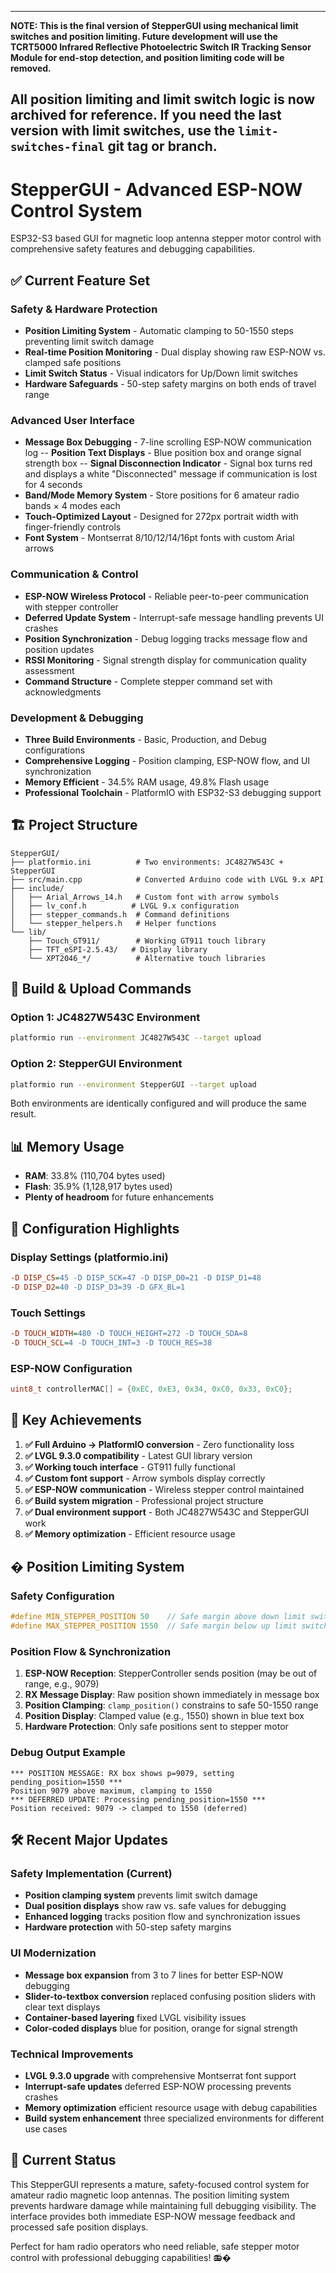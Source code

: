 
---
**NOTE: This is the final version of StepperGUI using mechanical limit switches and position limiting. Future development will use the TCRT5000 Infrared Reflective Photoelectric Switch IR Tracking Sensor Module for end-stop detection, and position limiting code will be removed.**

All position limiting and limit switch logic is now archived for reference. If you need the last version with limit switches, use the `limit-switches-final` git tag or branch.
---
# StepperGUI - Advanced ESP-NOW Control System

ESP32-S3 based GUI for magnetic loop antenna stepper motor control with comprehensive safety features and debugging capabilities.

## ✅ Current Feature Set

### Safety & Hardware Protection  
- **Position Limiting System** - Automatic clamping to 50-1550 steps preventing limit switch damage
- **Real-time Position Monitoring** - Dual display showing raw ESP-NOW vs. clamped safe positions
- **Limit Switch Status** - Visual indicators for Up/Down limit switches
- **Hardware Safeguards** - 50-step safety margins on both ends of travel range

### Advanced User Interface
- **Message Box Debugging** - 7-line scrolling ESP-NOW communication log
-- **Position Text Displays** - Blue position box and orange signal strength box
-- **Signal Disconnection Indicator** - Signal box turns red and displays a white "Disconnected" message if communication is lost for 4 seconds
- **Band/Mode Memory System** - Store positions for 6 amateur radio bands × 4 modes each
- **Touch-Optimized Layout** - Designed for 272px portrait width with finger-friendly controls
- **Font System** - Montserrat 8/10/12/14/16pt fonts with custom Arial arrows

### Communication & Control
- **ESP-NOW Wireless Protocol** - Reliable peer-to-peer communication with stepper controller
- **Deferred Update System** - Interrupt-safe message handling prevents UI crashes
- **Position Synchronization** - Debug logging tracks message flow and position updates
- **RSSI Monitoring** - Signal strength display for communication quality assessment
- **Command Structure** - Complete stepper command set with acknowledgments

### Development & Debugging
- **Three Build Environments** - Basic, Production, and Debug configurations
- **Comprehensive Logging** - Position clamping, ESP-NOW flow, and UI synchronization
- **Memory Efficient** - 34.5% RAM usage, 49.8% Flash usage
- **Professional Toolchain** - PlatformIO with ESP32-S3 debugging support

## 🏗️ Project Structure

```
StepperGUI/
├── platformio.ini          # Two environments: JC4827W543C + StepperGUI
├── src/main.cpp            # Converted Arduino code with LVGL 9.x API
├── include/
│   ├── Arial_Arrows_14.h   # Custom font with arrow symbols
│   ├── lv_conf.h          # LVGL 9.x configuration
│   ├── stepper_commands.h  # Command definitions
│   └── stepper_helpers.h   # Helper functions
└── lib/
    ├── Touch_GT911/        # Working GT911 touch library
    ├── TFT_eSPI-2.5.43/   # Display library
    └── XPT2046_*/          # Alternative touch libraries
```

## 🚀 Build & Upload Commands

### Option 1: JC4827W543C Environment
```bash
platformio run --environment JC4827W543C --target upload
```

### Option 2: StepperGUI Environment  
```bash
platformio run --environment StepperGUI --target upload
```

Both environments are identically configured and will produce the same result.

## 📊 Memory Usage
- **RAM**: 33.8% (110,704 bytes used)
- **Flash**: 35.9% (1,128,917 bytes used)
- **Plenty of headroom** for future enhancements

## 🔧 Configuration Highlights

### Display Settings (platformio.ini)
```ini
-D DISP_CS=45 -D DISP_SCK=47 -D DISP_D0=21 -D DISP_D1=48 
-D DISP_D2=40 -D DISP_D3=39 -D GFX_BL=1
```

### Touch Settings
```ini
-D TOUCH_WIDTH=480 -D TOUCH_HEIGHT=272 -D TOUCH_SDA=8 
-D TOUCH_SCL=4 -D TOUCH_INT=3 -D TOUCH_RES=38
```

### ESP-NOW Configuration
```cpp
uint8_t controllerMAC[] = {0xEC, 0xE3, 0x34, 0xC0, 0x33, 0xC0};
```

## 🎯 Key Achievements

1. **✅ Full Arduino → PlatformIO conversion** - Zero functionality loss
2. **✅ LVGL 9.3.0 compatibility** - Latest GUI library version  
3. **✅ Working touch interface** - GT911 fully functional
4. **✅ Custom font support** - Arrow symbols display correctly
5. **✅ ESP-NOW communication** - Wireless stepper control maintained
6. **✅ Build system migration** - Professional project structure
7. **✅ Dual environment support** - Both JC4827W543C and StepperGUI work
8. **✅ Memory optimization** - Efficient resource usage

## � Position Limiting System

### Safety Configuration
```cpp
#define MIN_STEPPER_POSITION 50    // Safe margin above down limit switch  
#define MAX_STEPPER_POSITION 1550  // Safe margin below up limit switch
```

### Position Flow & Synchronization
1. **ESP-NOW Reception**: StepperController sends position (may be out of range, e.g., 9079)
2. **RX Message Display**: Raw position shown immediately in message box
3. **Position Clamping**: `clamp_position()` constrains to safe 50-1550 range  
4. **Position Display**: Clamped value (e.g., 1550) shown in blue text box
5. **Hardware Protection**: Only safe positions sent to stepper motor

### Debug Output Example
```
*** POSITION MESSAGE: RX box shows p=9079, setting pending_position=1550 ***
Position 9079 above maximum, clamping to 1550
*** DEFERRED UPDATE: Processing pending_position=1550 ***
Position received: 9079 -> clamped to 1550 (deferred)
```

## 🛠️ Recent Major Updates

### Safety Implementation (Current)
- **Position clamping system** prevents limit switch damage
- **Dual position displays** show raw vs. safe values for debugging
- **Enhanced logging** tracks position flow and synchronization issues
- **Hardware protection** with 50-step safety margins

### UI Modernization  
- **Message box expansion** from 3 to 7 lines for better ESP-NOW debugging
- **Slider-to-textbox conversion** replaced confusing position sliders with clear text displays
- **Container-based layering** fixed LVGL visibility issues
- **Color-coded displays** blue for position, orange for signal strength

### Technical Improvements
- **LVGL 9.3.0 upgrade** with comprehensive Montserrat font support
- **Interrupt-safe updates** deferred ESP-NOW processing prevents crashes  
- **Memory optimization** efficient resource usage with debug capabilities
- **Build system enhancement** three specialized environments for different use cases

## 🎯 Current Status

This StepperGUI represents a mature, safety-focused control system for amateur radio magnetic loop antennas. The position limiting system prevents hardware damage while maintaining full debugging visibility. The interface provides both immediate ESP-NOW message feedback and processed safe position displays.

Perfect for ham radio operators who need reliable, safe stepper motor control with professional debugging capabilities! 📻�